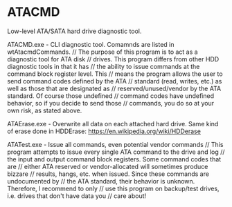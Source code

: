 ATACMD
======

Low-level ATA/SATA hard drive diagnostic tool.

ATACMD.exe - CLI diagnostic tool. Comamnds are listed in wtAtacmdCommands.
// The purpose of this program is to act as a diagnostic tool for ATA disk
// drives. This program differs from other HDD diagnostic tools in that it has
// the ability to issue commands at the command block register level. This
// means the program allows the user to send command codes defined by the ATA
// standard (read, writes, etc.) as well as those that are designated as
// reserved/unused/vendor by the ATA standard. Of course those undefined
// command codes have undefined behavior, so if you decide to send those
// commands, you do so at your own risk, as stated above.

ATAErase.exe - Overwrite all data on each attached hard drive.
Same kind of erase done in HDDErase: https://en.wikipedia.org/wiki/HDDerase

ATATest.exe - Issue all commands, even potential vendor commands
// This program attempts to issue every single ATA command to the drive and log
// the input and output command block registers. Some command codes that are
// either ATA reserved or vendor-allocated will sometimes produce bizzare
// results, hangs, etc. when issued. Since these commands are undocumented by
// the ATA standard, their behavior is unknown.  Therefore, I recommend to only
// use this program on backup/test drives, i.e. drives that don't have data you
// care about!
